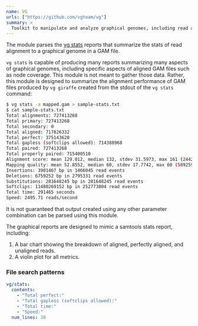 ```yaml
---
name: VG
urls: ["https://github.com/vgteam/vg"]
summary: >
  Toolkit to manipulate and analyze graphical genomes, including read alignment
---
```


<!--
~~~~~ DO NOT EDIT ~~~~~
This file is autogenerated from the MultiQC module python docstring.
Do not edit the markdown, it will be overwritten.

File path for the source of this content: test-data/data/modules/vg/vg.py
~~~~~~~~~~~~~~~~~~~~~~~
-->

The module parses the
[vg stats](https://github.com/vgteam/vg/wiki/Mapping-short-reads-with-Giraffe#evaluating-with-vg-stats)
reports that summarize the stats of read alignment to a graphical genome in a GAM file.

`vg stats` is capable of producing many reports summarizing many aspects of graphical
genomes, including specific aspects of aligned GAM files such as node coverage.
This module is not meant to gather those data. Rather, this module is designed to
summarize the alignment performance of GAM files produced by `vg giraffe` created
from the stdout of the `vg stats` command:

```sh
$ vg stats -a mapped.gam > sample-stats.txt
$ cat sample-stats.txt
Total alignments: 727413268
Total primary: 727413268
Total secondary: 0
Total aligned: 717826332
Total perfect: 375143620
Total gapless (softclips allowed): 714388968
Total paired: 727413268
Total properly paired: 715400510
Alignment score: mean 129.012, median 132, stdev 31.5973, max 161 (244205781 reads)
Mapping quality: mean 52.8552, median 60, stdev 17.7742, max 60 (589259353 reads)
Insertions: 3901467 bp in 1466045 read events
Deletions: 6759252 bp in 2795331 read events
Substitutions: 281648245 bp in 281648245 read events
Softclips: 11480269152 bp in 252773804 read events
Total time: 291465 seconds
Speed: 2495.71 reads/second
```

It is not guaranteed that output created using any other parameter combination can
be parsed using this module.

The graphical reports are designed to mimic a samtools stats report, including:

1. A bar chart showing the breakdown of aligned, perfectly aligned, and unaligned reads.
2. A violin plot for all metrics.

### File search patterns

```yaml
vg/stats:
  contents:
    - "Total perfect:"
    - "Total gapless (softclips allowed):"
    - "Total time:"
    - "Speed:"
  num_lines: 30
```
